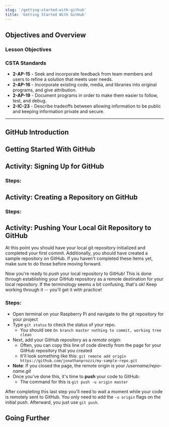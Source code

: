 ```yaml
---
slug: '/getting-started-with-github'
title: 'Getting Started With GitHub'
---
```


## Objectives and Overview

### Lesson Objectives

### CSTA Standards

- **2-AP-15** - Seek and incorporate feedback from team members and users to refine a solution that meets user needs.
- **2-AP-16** - Incorporate existing code, media, and libraries into original programs, and give attribution.
- **2-AP-19** - Document programs in order to make them easier to follow, test, and debug.
- **2-IC-23** - Describe tradeoffs between allowing information to be public and keeping information private and secure.

---

## GitHub Introduction

## Getting Started With GitHub

## Activity: Signing Up for GitHub

### Steps:

## Activity: Creating a Repository on GitHub

### Steps:

## Activity: Pushing Your Local Git Repository to GitHub

At this point you should have your local git repository initialized and completed your first commit. Additionally, you should have created a sample repository on GitHub. If you haven't completed these items yet, make sure to do those before moving forward.

Now you're ready to _push_ your local repository to GitHub! This is done through establishing your GitHub repository as a remote destination for your local repository. If the terminology seems a bit confusing, that's ok! Keep working through it -- you'll get it with practice!

### Steps:

- Open terminal on your Raspberry Pi and navigate to the git repository for your project
- Type `git status` to check the status of your repo.
  - You should see `On branch master nothing to commit, working tree clean`
- Next, add your GitHub repository as a _remote origin_:
  - Often, you can copy this line of code directly from the page for your GitHub repository that you created
  - It'll look something like this: `git remote add origin https://github.com/jonathanprozzi/my-sample-repo.git`
- **Note**: If you closed the page, the remote origin is your _/username/repo-name.git_
- Once you've done this, it's time to **push** your code to GitHub:
  - The command for this is `git push -u origin master`

After completing this last step you'll need to wait a moment while your code is remotely sent to GitHub. You only need to add the `-u origin` flags on the initial push. Afterward, you just use `git push`.

## Going Further

